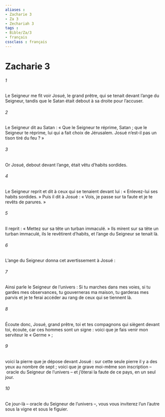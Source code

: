 ```yaml
---
aliases : 
- Zacharie 3
- Za 3
- Zechariah 3
tags : 
- Bible/Za/3
- français
cssclass : français
---
```


# Zacharie 3

###### 1
Le Seigneur me fit voir Josué, le grand prêtre, qui se tenait devant l’ange du Seigneur, tandis que le Satan était debout à sa droite pour l’accuser.
###### 2
Le Seigneur dit au Satan : « Que le Seigneur te réprime, Satan ; que le Seigneur te réprime, lui qui a fait choix de Jérusalem. Josué n’est-il pas un tison tiré du feu ? »
###### 3
Or Josué, debout devant l’ange, était vêtu d’habits sordides.
###### 4
Le Seigneur reprit et dit à ceux qui se tenaient devant lui : « Enlevez-lui ses habits sordides. » Puis il dit à Josué : « Vois, je passe sur ta faute et je te revêts de parures. »
###### 5
Il reprit : « Mettez sur sa tête un turban immaculé. » Ils mirent sur sa tête un turban immaculé, ils le revêtirent d’habits, et l’ange du Seigneur se tenait là.
###### 6
L’ange du Seigneur donna cet avertissement à Josué :
###### 7
Ainsi parle le Seigneur de l’univers :
Si tu marches dans mes voies,
si tu gardes mes observances,
tu gouverneras ma maison,
tu garderas mes parvis
et je te ferai accéder
au rang de ceux qui se tiennent là.
###### 8
Écoute donc, Josué, grand prêtre,
toi et tes compagnons qui siègent devant toi,
écoute, car ces hommes sont un signe :
voici que je fais venir mon serviteur le « Germe » ;
###### 9
voici la pierre que je dépose devant Josué :
sur cette seule pierre il y a des yeux au nombre de sept ;
voici que je grave moi-même son inscription
– oracle du Seigneur de l’univers –
et j’ôterai la faute de ce pays, en un seul jour.
###### 10
Ce jour-là – oracle du Seigneur de l’univers –,
vous vous inviterez l’un l’autre
sous la vigne et sous le figuier.
